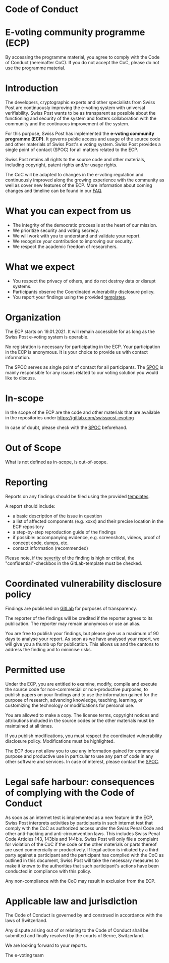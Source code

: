 # Code of Conduct

# **E-voting community programme (ECP)**

By accessing the programme material, you agree to comply with the Code of Conduct (hereinafter CoC). If you do not accept the CoC, please do not use the programme material.

# Introduction

The developers, cryptographic experts and other specialists from Swiss Post are continuously improving the e-voting system with universal verifiability. Swiss Post wants to be as transparent as possible about the functioning and security of the system and fosters collaboration with the community and the continuous improvement of the system.

For this purpose, Swiss Post has implemented the **e-voting community programme (ECP)**. It governs public access and usage of the source code and other materials of Swiss Post's e voting system. Swiss Post provides a single point of contact (SPOC) for all matters related to the ECP.

Swiss Post retains all rights to the source code and other materials, including copyright, patent rights and/or usage rights.

The CoC will be adapted to changes in the e-voting regulation and continuously improved along the growing experience with the community as well as cover new features of the ECP. More information about coming changes and timeline can be found in our [FAQ](https://evoting-community.post.ch/en/help-and-contact/faq).

# What you can expect from us

- The integrity of the democratic process is at the heart of our mission.
- We prioritize security and voting secrecy.
- We will work with you to understand and validate your report.
- We recognize your contribution to improving our security.
- We respect the academic freedom of researchers.

# What we expect

- You respect the privacy of others, and do not destroy data or disrupt systems.
- Participants observe the Coordinated vulnerability disclosure policy.
- You report your findings using the provided [templates](https://evoting-community.post.ch/en/contributions).

# Organization

The ECP starts on 19.01.2021. It will remain accessible for as long as the Swiss Post e-voting system is operable.

No registration is necessary for participating in the ECP. Your participation in the ECP is anonymous. It is your choice to provide us with contact information.

The SPOC serves as single point of contact for all participants. The [SPOC](https://evoting-community.post.ch/en/help-and-contact/support#contact) is mainly responsible for any issues related to our voting solution you would like to discuss.

# In-scope

In the scope of the ECP are the code and other materials that are available in the repositories under <https://gitlab.com/swisspost-evoting>

In case of doubt, please check with the [SPOC](https://evoting-community.post.ch/en/help-and-contact/support#contact) beforehand.

# Out of Scope

What is not defined as in-scope, is out-of-scope.

# Reporting

Reports on any findings should be filed using the provided [templates](https://evoting-community.post.ch/en/contributions).

A report should include:

- a basic description of the issue in question
- a list of affected components (e.g. xxxx) and their precise location in the ECP repository
- a step-by-step reproduction guide of the findings
- if possible: accompanying evidence, e.g. screenshots, videos, proof of concept code, dumps, etc.
- contact information (recommended)

Please note, if the [severity](https://gitlab.com/swisspost-evoting/documentation/-/blob/master/REPORTING.md#defining-severity) of the finding is high or critical, the "confidential"-checkbox in the GitLab-template must be checked.

# Coordinated vulnerability disclosure policy

Findings are published on [GitLab](https://gitlab.com/swisspost-evoting) for purposes of transparency.

The reporter of the findings will be credited if the reporter agrees to its publication. The reporter may remain anonymous or use an alias.

You are free to publish your findings, but please give us a maximum of 90 days to analyse your report. As soon as we have analysed your report, we will give you a thumb up for publication. This allows us and the cantons to address the finding and to minimise risks.

# Permitted use

Under the ECP, you are entitled to examine, modify, compile and execute the source code for non-commercial or non-productive purposes, to publish papers on your findings and to use the information gained for the purpose of research, advancing knowledge, teaching, learning, or customizing the technology or modifications for personal use.

You are allowed to make a copy. The license terms, copyright notices and attributions included in the source codes or the other materials must be maintained at all times.

If you publish modifications, you must respect the coordinated vulnerability disclosure policy. Modifications must be highlighted.

The ECP does not allow you to use any information gained for commercial purpose and productive use in particular to use any part of code in any other software and services. In case of interest, please contact the [SPOC](https://evoting-community.post.ch/en/help-and-contact/support#contact).

# Legal safe harbour: consequences of complying with the Code of Conduct

As soon as an internet test is implemented as a new feature in the ECP, Swiss Post interprets activities by participants in such internet test that comply with the CoC as authorized access under the Swiss Penal Code and other anti-hacking and anti-circumvention laws. This includes Swiss Penal Code Articles 143, 143bis and 144bis.
Swiss Post will only file a complaint for violation of the CoC if the code or the other materials or parts thereof are used commercially or productively.
If legal action is initiated by a third party against a participant and the participant has complied with the CoC as outlined in this document, Swiss Post will take the necessary measures to make it known to the authorities that such participant's actions have been conducted in compliance with this policy.

Any non-compliance with the CoC may result in exclusion from the ECP.

# Applicable law and jurisdiction

The Code of Conduct is governed by and construed in accordance with the laws of Switzerland.

Any dispute arising out of or relating to the Code of Conduct shall be submitted and finally resolved by the courts of Berne, Switzerland.

We are looking forward to your reports.

The e-voting team